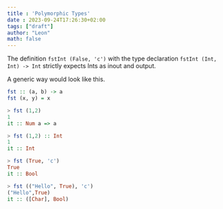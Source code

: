 ```yaml
---
title : 'Polymorphic Types'
date : 2023-09-24T17:26:30+02:00
tags: ["draft"]
author: "Leon"
math: false
---
```


The definition `fstInt (False, 'c')` with the type declaration `fstInt (Int, Int) -> Int` strictly expects Ints as inout and output.

A generic way would look like this. 

```haskell
fst :: (a, b) -> a
fst (x, y) = x

> fst (1,2)
1
it :: Num a => a

> fst (1,2) :: Int
1
it :: Int

> fst (True, 'c')
True
it :: Bool

> fst (("Hello", True), 'c')
("Hello",True)
it :: ([Char], Bool)
```

